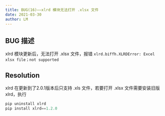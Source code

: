 ```yaml
---
title: BUG(16)——xlrd 模块无法打开 .xlsx 文件
date: 2021-03-30
author: LM
---
```


## BUG 描述

xlrd 模块更新后，无法打开 .xlsx 文件，报错 `xlrd.biffh.XLRDError: Excel xlsx file；not supported`

## Resolution

xlrd 在更新到了2.0.1版本后只支持 .xls 文件，若要打开 .xlsx 文件需要安装旧版 xlrd，执行

```python
pip uninstall xlrd
pip install xlrd==1.2.0
```